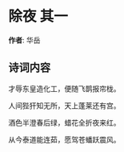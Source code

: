 # 除夜  其一

**作者**: 华岳

## 诗词内容

才辱东皇造化工，便随飞鹊报帘栊。

人间狴犴知无所，天上蓬莱还有宫。

酒色半澄春后绿，蜡花全折夜来红。

从今泰道能连茹，愿驾苍蟠跃震风。

